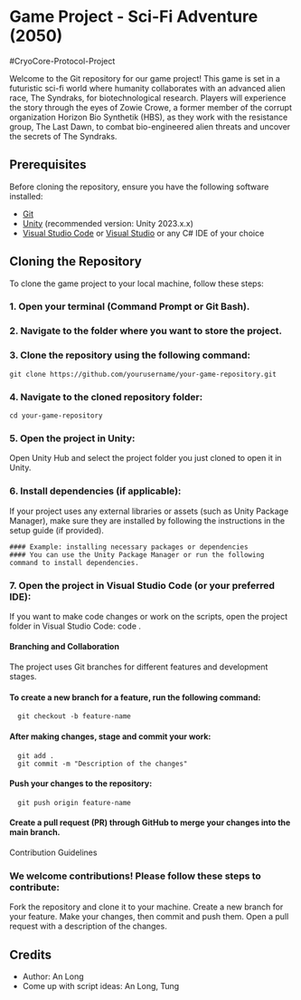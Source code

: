 # Game Project - Sci-Fi Adventure (2050)
#CryoCore-Protocol-Project

Welcome to the Git repository for our game project! This game is set in a futuristic sci-fi world where humanity collaborates with an advanced alien race, The Syndraks, for biotechnological research. Players will experience the story through the eyes of Zowie Crowe, a former member of the corrupt organization Horizon Bio Synthetik (HBS), as they work with the resistance group, The Last Dawn, to combat bio-engineered alien threats and uncover the secrets of The Syndraks.

## Prerequisites

Before cloning the repository, ensure you have the following software installed:

- [Git](https://git-scm.com/downloads)
- [Unity](https://unity.com/) (recommended version: Unity 2023.x.x)
- [Visual Studio Code](https://code.visualstudio.com/) or [Visual Studio](https://visualstudio.microsoft.com/fr/) or any C# IDE of your choice

## Cloning the Repository

To clone the game project to your local machine, follow these steps:

### 1. Open your terminal (Command Prompt or Git Bash).

### 2. Navigate to the folder where you want to store the project.

### 3. Clone the repository using the following command:
    git clone https://github.com/yourusername/your-game-repository.git
  
### 4. Navigate to the cloned repository folder:
    cd your-game-repository
### 5. Open the project in Unity:
  Open Unity Hub and select the project folder you just cloned to open it in Unity.
### 6. Install dependencies (if applicable):
  If your project uses any external libraries or assets (such as Unity Package Manager), make sure they are installed by following the instructions in the setup guide (if provided).

    #### Example: installing necessary packages or dependencies
    #### You can use the Unity Package Manager or run the following command to install dependencies.

### 7. Open the project in Visual Studio Code (or your preferred IDE):
  If you want to make code changes or work on the scripts, open the project folder in Visual Studio Code:
    code .
    
  #### Branching and Collaboration
  The project uses Git branches for different features and development stages.
      
  #### To create a new branch for a feature, run the following command:
      git checkout -b feature-name
    
  #### After making changes, stage and commit your work:
      
      git add .
      git commit -m "Description of the changes"

  #### Push your changes to the repository:
      
      git push origin feature-name

  #### Create a pull request (PR) through GitHub to merge your changes into the main branch.

Contribution Guidelines

### We welcome contributions! Please follow these steps to contribute:

Fork the repository and clone it to your machine.
Create a new branch for your feature.
Make your changes, then commit and push them.
Open a pull request with a description of the changes.


## Credits
- Author: An Long
- Come up with script ideas: An Long, Tung

